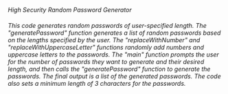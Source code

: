 _High Security Random Password Generator_
<h6>This code generates random passwords of user-specified length. The "generatePassword" function generates a list of random passwords based on the lengths specified by the user. The "replaceWithNumber" and "replaceWithUppercaseLetter" functions randomly add numbers and uppercase letters to the passwords. The "main" function prompts the user for the number of passwords they want to generate and their desired length, and then calls the "generatePassword" function to generate the passwords. The final output is a list of the generated passwords. The code also sets a minimum length of 3 characters for the passwords.</h6>
